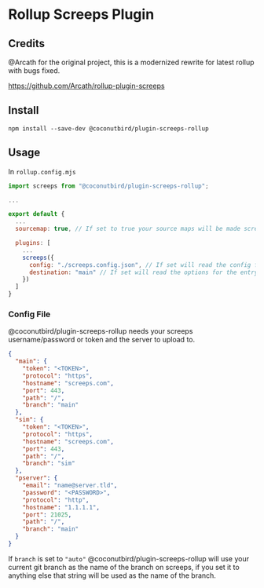 # Rollup Screeps Plugin

## Credits

@Arcath for the original project, this is a modernized rewrite for latest rollup with bugs fixed.

https://github.com/Arcath/rollup-plugin-screeps

## Install

```
npm install --save-dev @coconutbird/plugin-screeps-rollup
```

## Usage

In `rollup.config.mjs`

```mjs
import screeps from "@coconutbird/plugin-screeps-rollup";

...

export default {
  ...
  sourcemap: true, // If set to true your source maps will be made screeps friendly and uploaded

  plugins: [
    ...
    screeps({
      config: "./screeps.config.json", // If set will read the config file from path
      destination: "main" // If set will read the options for the entry otherwise default
    })
  ]
}
```

### Config File

@coconutbird/plugin-screeps-rollup needs your screeps username/password or token and the server to upload to.

```json
{
  "main": {
    "token": "<TOKEN>",
    "protocol": "https",
    "hostname": "screeps.com",
    "port": 443,
    "path": "/",
    "branch": "main"
  },
  "sim": {
    "token": "<TOKEN>",
    "protocol": "https",
    "hostname": "screeps.com",
    "port": 443,
    "path": "/",
    "branch": "sim"
  },
  "pserver": {
    "email": "name@server.tld",
    "password": "<PASSWORD>",
    "protocol": "http",
    "hostname": "1.1.1.1",
    "port": 21025,
    "path": "/",
    "branch": "main"
  }
}
```

If `branch` is set to `"auto"` @coconutbird/plugin-screeps-rollup will use your current git branch as the name of the branch on screeps, if you set it to anything else that string will be used as the name of the branch.
